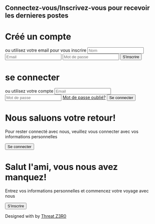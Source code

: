 <!DOCTYPE html>
<html>
<head>
   <meta charset="UTF-8">
   <script src="https://kit.fontawesome.com/a076d05399.js"></script>
</head>
<body>
<h2>Connectez-vous/Inscrivez-vous pour recevoir les dernieres postes</h2>
<div class="container" id="container">
	<div class="form-container sign-up-container">
		<form action="#">
			<h1>Créé un compte</h1>
			<div class="social-container">
				<a href="#" class="social"><i class="fab fa-facebook"></i></a>
				<a href="#" class="social"><i class="fab fa-google-plus-g"></i></a>
				<a href="#" class="social"><i class="fab fa-twitter"></i></a>
			</div>
			<span>ou utilisez votre email pour vous inscrire</span>
			<input type="text" placeholder="Nom" />
			<input type="email" placeholder="Email" />
			<input type="password" placeholder="Mot de passe" />
			<button>S'inscrire</button>
		</form>
	</div>
	<div class="form-container sign-in-container">
		<form action="#">
			<h1>se connecter</h1>
			<div class="social-container">
				<a href="#" class="social"><i class="fab fa-facebook"></i></a>
				<a href="#" class="social"><i class="fab fa-google-plus-g"></i></a>
				<a href="#" class="social"><i class="fab fa-twitter"></i></a>
			</div>
			<span>ou utilisez votre compte</span>
			<input type="email" placeholder="Email" />
			<input type="password" placeholder="Mot de passe" />
			<a href="#">Mot de passe oublié?</a>
			<button>Se connecter</button>
		</form>
	</div>
	<div class="overlay-container">
		<div class="overlay">
			<div class="overlay-panel overlay-left">
				<h1>Nous saluons votre retour!</h1>
				<p>Pour rester connecté avec nous, veuillez vous connecter avec vos informations personnelles</p>
				<button class="ghosts" id="signIn">Se connecter</button>
			</div>
			<div class="overlay-panel overlay-right">
				<h1>Salut l'ami, vous nous avez manquez!</h1>
				<p>Entrez vos informations personnelles et commencez votre voyage avec nous</p>
				<button class="ghost" id="signUp">S'inscrire</button>
			</div>
		</div>
	</div>
</div>

<footer>
	<p>
		Designed with <i class="fa fa-heart"></i> by
		<a target="_blank" href="https://t.me/threatz3r0">Threat Z3R0</a>
	</p>
</footer>

<script type="text/javascript" src="/script.js"></script>

</body>
</html>
